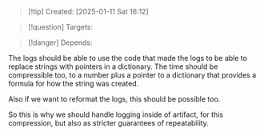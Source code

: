 
>[!tip] Created: [2025-01-11 Sat 16:12]

>[!question] Targets: 

>[!danger] Depends: 

The logs should be able to use the code that made the logs to be able to replace strings with pointers in a dictionary.  The time should be compressible too, to a number plus a pointer to a dictionary that provides a formula for how the string was created.

Also if we want to reformat the logs, this should be possible too.

So this is why we should handle logging inside of artifact, for this compression, but also as stricter guarantees of repeatability.